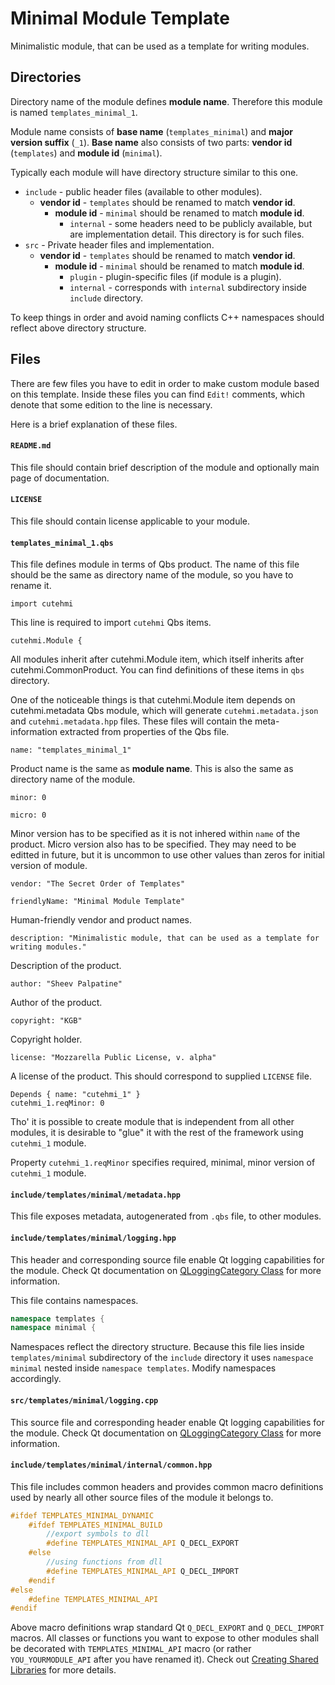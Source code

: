 # Minimal Module Template

Minimalistic module, that can be used as a template for writing modules.


## Directories

Directory name of the module defines __module name__. Therefore this 
module is named `templates_minimal_1`.

Module name consists of __base name__ (`templates_minimal`) and __major
version suffix__ (`_1`). __Base name__ also consists of two parts: __vendor id__
(`templates`) and __module id__ (`minimal`).

Typically each module will have directory structure similar to this one.

- `include` - public header files (available to other modules).
    - __vendor id__ - `templates` should be renamed to match __vendor id__.
        - __module id__ - `minimal` should be renamed to match __module id__.
            - `internal` - some headers need to be publicly available, but are
            implementation detail. This directory is for such files.
- `src` - Private header files and implementation.
    - __vendor id__ - `templates` should be renamed to match __vendor id__.
        - __module id__ - `minimal` should be renamed to match __module id__.
            - `plugin` - plugin-specific files (if module is a plugin).
            - `internal` - corresponds with `internal` subdirectory inside 
            `include` directory.

To keep things in order and avoid naming conflicts C++ namespaces should reflect
above directory structure.


## Files

There are few files you have to edit in order to make custom module based on
this template. Inside these files you can find `Edit!` comments, which denote
that some edition to the line is necessary.

Here is a brief explanation of these files.

#### `README.md`

This file should contain brief description of the module and optionally
main page of documentation.


#### `LICENSE`

This file should contain license applicable to your module.


#### `templates_minimal_1.qbs`

This file defines module in terms of Qbs product. The name of this file should
be the same as directory name of the module, so you have to rename it.

```qbs
import cutehmi
```
This line is required to import `cutehmi` Qbs items.

```qbs
cutehmi.Module {
```
All modules inherit after cutehmi.Module item, which itself inherits after
cutehmi.CommonProduct. You can find definitions of these items in `qbs`
directory.

One of the noticeable things is that cutehmi.Module item depends on
cutehmi.metadata Qbs module, which will generate `cutehmi.metadata.json` and
`cutehmi.metadata.hpp` files. These files will contain the meta-information
extracted from properties of the Qbs file.

```qbs
name: "templates_minimal_1"
```
Product name is the same as __module name__. This is also the same as directory
name of the module.

```qbs
minor: 0

micro: 0
```
Minor version has to be specified as it is not inhered within `name` of
the product. Micro version also has to be specified. They may need to be editted
in future, but it is uncommon to use other values than zeros for initial version
of module.

```qbs
vendor: "The Secret Order of Templates"

friendlyName: "Minimal Module Template"
```
Human-friendly vendor and product names.

```qbs
description: "Minimalistic module, that can be used as a template for writing modules."
```
Description of the product.

```qbs
author: "Sheev Palpatine"
```
Author of the product.

```qbs
copyright: "KGB"
```
Copyright holder.

```qbs
license: "Mozzarella Public License, v. alpha"
```
A license of the product. This should correspond to supplied `LICENSE` file.

```qbs
Depends { name: "cutehmi_1" }
cutehmi_1.reqMinor: 0
```
Tho' it is possible to create module that is independent from all other
modules, it is desirable to "glue" it with the rest of the framework
using `cutehmi_1` module.

Property `cutehmi_1.reqMinor` specifies required, minimal, minor version of
`cutehmi_1` module.


#### `include/templates/minimal/metadata.hpp`

This file exposes metadata, autogenerated from `.qbs` file, to other
modules.


#### `include/templates/minimal/logging.hpp`

This header and corresponding source file enable Qt logging capabilities for the
module. Check Qt documentation on
[QLoggingCategory Class](http://doc.qt.io/qt-5/qloggingcategory.html) for more
information.

This file contains namespaces.
```cpp
namespace templates {
namespace minimal {
```
Namespaces reflect the directory structure. Because this file lies inside 
`templates/minimal` subdirectory of the `include` directory it uses
`namespace minimal` nested inside `namespace templates`. Modify namespaces
accordingly.


#### `src/templates/minimal/logging.cpp`

This source file and corresponding header enable Qt logging capabilities for the
module. Check Qt documentation on
[QLoggingCategory Class](http://doc.qt.io/qt-5/qloggingcategory.html) for more
information.


#### `include/templates/minimal/internal/common.hpp`

This file includes common headers and provides common macro definitions used by
nearly all other source files of the module it belongs to.

```cpp
#ifdef TEMPLATES_MINIMAL_DYNAMIC
	#ifdef TEMPLATES_MINIMAL_BUILD
		//export symbols to dll
		#define TEMPLATES_MINIMAL_API Q_DECL_EXPORT
	#else
		//using functions from dll
		#define TEMPLATES_MINIMAL_API Q_DECL_IMPORT
	#endif
#else
	#define TEMPLATES_MINIMAL_API
#endif
```
Above macro definitions wrap standard Qt `Q_DECL_EXPORT` and `Q_DECL_IMPORT`
macros. All classes or functions you want to expose to other modules shall be
decorated with `TEMPLATES_MINIMAL_API` macro (or rather
`YOU_YOURMODULE_API` after you have renamed it). Check out
[Creating Shared Libraries](https://doc.qt.io/Qt-5/sharedlibrary.html) for more
details.


